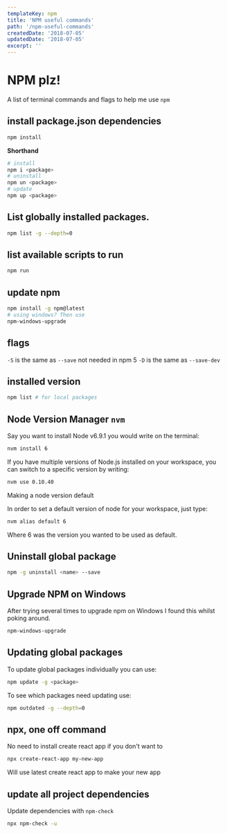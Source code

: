 ```yaml
---
templateKey: npm
title: 'NPM useful commands'
path: '/npm-useful-commands'
createdDate: '2018-07-05'
updatedDate: '2018-07-05'
excerpt: ''
---
```


# NPM plz!

A list of terminal commands and flags to help me use `npm`

## install package.json dependencies

```sh
npm install
```

**Shorthand**

```sh
# install
npm i <package>
# uninstall
npm un <package>
# update
npm up <package>
```

## List globally installed packages.

```sh
npm list -g --depth=0
```

## list available scripts to run

```sh
npm run
```

## update npm

```sh
npm install -g npm@latest
# using windows? Then use
npm-windows-upgrade
```

## flags

`-S` is the same as `--save` not needed in npm 5 `-D` is the same as
`--save-dev`

## installed version

```sh
npm list # for local packages
```

## Node Version Manager `nvm`

Say you want to install Node v6.9.1 you would write on the terminal:

```sh
nvm install 6
```

If you have multiple versions of Node.js installed on your workspace,
you can switch to a specific version by writing:

```sh
nvm use 0.10.40
```

Making a node version default

In order to set a default version of node for your workspace, just
type:

```sh
nvm alias default 6
```

Where 6 was the version you wanted to be used as default.

## Uninstall global package

```sh
npm -g uninstall <name> --save
```

## Upgrade NPM on Windows

After trying several times to upgrade npm on Windows I found this
whilst poking around.

```sh
npm-windows-upgrade
```

## Updating global packages

To update global packages individually you can use:

```sh
npm update -g <package>
```

To see which packages need updating use:

```sh
npm outdated -g --depth=0
```

## npx, one off command

No need to install create react app if you don't want to

```sh
npx create-react-app my-new-app
```

Will use latest create react app to make your new app

## update all project dependencies

Update dependencies with `npm-check`

```bash
npx npm-check -u
```
